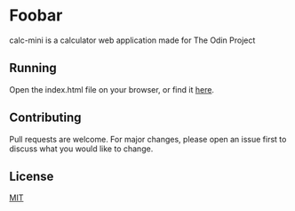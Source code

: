 # Foobar

calc-mini is a calculator web application made for The Odin Project

## Running

Open the index.html file on your browser, or find it [here](https://nerddude24.github.io/calc-mini/).

## Contributing

Pull requests are welcome. For major changes, please open an issue first
to discuss what you would like to change.

## License

[MIT](https://choosealicense.com/licenses/mit/)
